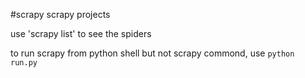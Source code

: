 #scrapy 
scrapy projects

use 'scrapy list' to see the spiders

to run scrapy from python shell but not scrapy commond, use `python run.py`
